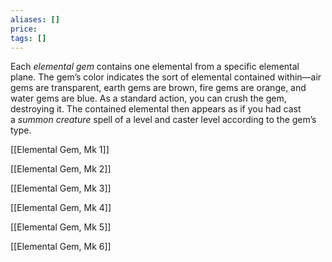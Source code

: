```yaml
---
aliases: []
price: 
tags: []
---
```


Each _elemental gem_ contains one elemental from a specific elemental plane. The gem’s color indicates the sort of elemental contained within—air gems are transparent, earth gems are brown, fire gems are orange, and water gems are blue. As a standard action, you can crush the gem, destroying it. The contained elemental then appears as if you had cast a _summon creature_ spell of a level and caster level according to the gem’s type.

[[Elemental Gem, Mk 1]]

[[Elemental Gem, Mk 2]]

[[Elemental Gem, Mk 3]]

[[Elemental Gem, Mk 4]]

[[Elemental Gem, Mk 5]]

[[Elemental Gem, Mk 6]]
